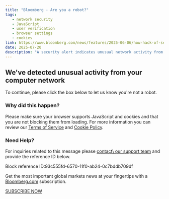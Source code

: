 ```yaml
---
title: "Bloomberg - Are you a robot?"
tags:
   - network security
   - JavaScript
   - user verification
   - browser settings
   - cookies
link: https://www.bloomberg.com/news/features/2025-06-06/how-hack-of-sec-s-edgar-system-exposed-flaws-in-us-financial-security
date: 2025-07-20
description: "A security alert indicates unusual network activity from user devices, prompting verification via CAPTCHA to confirm human interaction. Users are advised to ensure compatibility of their browsers with JavaScript and cookies, as these settings may affect access. Additionally, a reference ID is provided for issues, suggesting a systematic tracking approach to support inquiries. This protocol highlights potential security measures and user verification techniques employed by platforms to mitigate automated access risks."
---
```


## We've detected unusual activity from your computer network

To continue, please click the box below to let us know you're not a robot.

### Why did this happen?

Please make sure your browser supports JavaScript and cookies and that you are not
blocking them from loading.
For more information you can review our [Terms of Service](https://www.bloomberg.com/notices/tos)
and [Cookie Policy](https://www.bloomberg.com/notices/tos).

### Need Help?

For inquiries related to this message please [contact\\
our support team](https://www.bloomberg.com/feedback) and provide the reference ID below.

Block reference ID:93c555fd-6570-11f0-ab24-0c7bddb709df

Get the most important global markets news at your fingertips with a [Bloomberg.com](https://bloomberg.com/) subscription.

 [SUBSCRIBE NOW](https://www.bloomberg.com/subscription)
